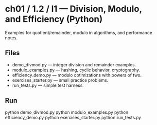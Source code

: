 # ch01 / 1.2 / l1 — Division, Modulo, and Efficiency (Python)

Examples for quotient/remainder, modulo in algorithms, and performance notes.

## Files
- demo_divmod.py — integer division and remainder examples.
- modulo_examples.py — hashing, cyclic behavior, cryptography.
- efficiency_demo.py — modulo optimizations with powers of two.
- exercises_starter.py — small practice problems.
- run_tests.py — simple test harness.

## Run
python demo_divmod.py
python modulo_examples.py
python efficiency_demo.py
python exercises_starter.py
python run_tests.py
